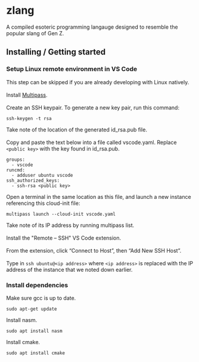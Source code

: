 # zlang
A compiled esoteric programming langauge designed to resemble the popular slang of Gen Z.

## Installing / Getting started

### Setup Linux remote environment in VS Code
This step can be skipped if you are already developing with Linux natively.
\
\
Install [Multipass](https://multipass.run/install).
\
\
Create an SSH keypair. To generate a new key pair, run this command:
```
ssh-keygen -t rsa
```
Take note of the location of the generated id_rsa.pub file.
\
\
Copy and paste the text below into a file called vscode.yaml. Replace `<public key>` with the key found in id_rsa.pub.
```
groups:
  - vscode
runcmd:
  - adduser ubuntu vscode
ssh_authorized_keys:
  - ssh-rsa <public key>
```
Open a terminal in the same location as this file, and launch a new instance referencing this cloud-init file:
```
multipass launch --cloud-init vscode.yaml
```
Take note of its IP address by running multipass list.
\
\
Install the "Remote – SSH" VS Code extension.
\
\
From the extension, click “Connect to Host”, then “Add New SSH Host”.
\
\
Type in `ssh ubuntu@<ip address>` where `<ip address>` is replaced with the IP address of the instance that we noted down earlier.
### Install dependencies
Make sure gcc is up to date.
```
sudo apt-get update
```
Install nasm.
```
sudo apt install nasm
```
Install cmake.
```
sudo apt install cmake
```
